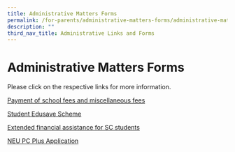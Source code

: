 ```yaml
---
title: Administrative Matters Forms
permalink: /for-parents/administrative-matters-forms/administrative-matters-forms/
description: ""
third_nav_title: Administrative Links and Forms
---
```


# **Administrative Matters Forms**

Please click on the respective links for more information.  
  
[Payment of school fees and miscellaneous fees](https://www.moe.gov.sg/financial-matters/fees)  
  
[Student Edusave Scheme](https://www.moe.gov.sg/financial-matters/edusave-account)  
  
[Extended financial assistance for SC students](https://www.moe.gov.sg/financial-matters/financial-assistance) 
  
[NEU PC Plus Application](https://www.imda.gov.sg/neupc)